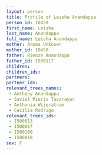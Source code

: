 ```yaml
---
layout: person
title: Profile of Leisha Anandappa
person_id: I0459
first_name: Leisha
last_name: Anandappa
full_name: Leisha Anandappa
mother: Anoma Unknown
mother_id: I0458
father: Rienze Anandappa
father_id: I500117
children:
children_ids:
partners:
partner_ids:
relevant_trees_names:
 - Anthony Anandappa
 - Saviel Pieris Tavarayan
 - Anthonia Wijeratnam
 - Cecilia Rodrigo
relevant_trees_ids:
 - I500013
 - I500017
 - I500100
 - I500018
sex: F
---
```


